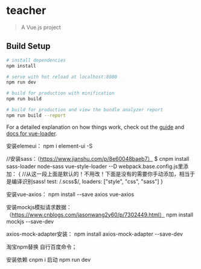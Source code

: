 # teacher

> A Vue.js project

## Build Setup

``` bash
# install dependencies
npm install

# serve with hot reload at localhost:8080
npm run dev

# build for production with minification
npm run build

# build for production and view the bundle analyzer report
npm run build --report
```

For a detailed explanation on how things work, check out the [guide](http://vuejs-templates.github.io/webpack/) and [docs for vue-loader](http://vuejs.github.io/vue-loader).

安装elemeui：
npm i element-ui -S

//安装sass：（https://www.jianshu.com/p/8e60048baeb7）
$ cnpm install sass-loader node-sass vue-style-loader --D
webpack.base.config.js里添加：
{  //从这一段上面是默认的！不用改！下面是没有的需要你手动添加，相当于是编译识别sass!
    test: /\.scss$/,
    loaders: ["style", "css", "sass"]
}

安装vue-axios：
npm install --save axios vue-axios

安装mockjs模拟请求数据：（https://www.cnblogs.com/jasonwang2y60/p/7302449.html）
npm install mockjs --save-dev

axios-mock-adapter安装：
npm install axios-mock-adapter --save-dev



淘宝npm替换 自行百度命令；

安装依赖 cnpm i
启动 npm run dev
